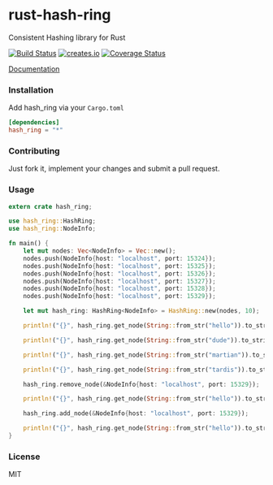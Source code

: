 rust-hash-ring
================

Consistent Hashing library for Rust

[![Build Status](https://travis-ci.org/mattnenterprise/rust-hash-ring.svg)](https://travis-ci.org/mattnenterprise/rust-hash-ring)
[![creates.io](http://meritbadge.herokuapp.com/hash_ring)](https://crates.io/crates/hash_ring)
[![Coverage Status](https://coveralls.io/repos/github/mattnenterprise/rust-hash-ring/badge.svg?branch=master)](https://coveralls.io/github/mattnenterprise/rust-hash-ring?branch=master)

[Documentation](http://mattnenterprise.github.io/rust-hash-ring)

### Installation

Add hash_ring via your `Cargo.toml`
```toml
[dependencies]
hash_ring = "*"
```

### Contributing
 Just fork it, implement your changes and submit a pull request.

### Usage
```rust
extern crate hash_ring;

use hash_ring::HashRing;
use hash_ring::NodeInfo;

fn main() {
    let mut nodes: Vec<NodeInfo> = Vec::new();
    nodes.push(NodeInfo{host: "localhost", port: 15324});
    nodes.push(NodeInfo{host: "localhost", port: 15325});
    nodes.push(NodeInfo{host: "localhost", port: 15326});
    nodes.push(NodeInfo{host: "localhost", port: 15327});
    nodes.push(NodeInfo{host: "localhost", port: 15328});
    nodes.push(NodeInfo{host: "localhost", port: 15329});

    let mut hash_ring: HashRing<NodeInfo> = HashRing::new(nodes, 10);

    println!("{}", hash_ring.get_node(String::from_str("hello")).to_string());

    println!("{}", hash_ring.get_node(String::from_str("dude")).to_string());

    println!("{}", hash_ring.get_node(String::from_str("martian")).to_string());

    println!("{}", hash_ring.get_node(String::from_str("tardis")).to_string());

    hash_ring.remove_node(&NodeInfo{host: "localhost", port: 15329});

    println!("{}", hash_ring.get_node(String::from_str("hello")).to_string());

    hash_ring.add_node(&NodeInfo{host: "localhost", port: 15329});

    println!("{}", hash_ring.get_node(String::from_str("hello")).to_string());
}
```

### License

MIT
